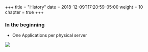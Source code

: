 +++
title = "History"
date = 2018-12-09T17:20:59-05:00
weight = 10
chapter = true
+++

### In the beginning 

* One Applications per physical server

![](/images/docker/app2.png)
